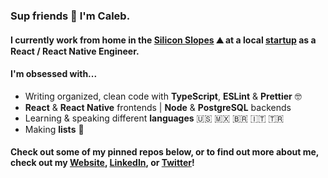 ### Sup friends 🤙 I'm Caleb.
#### I currently work from home in the [Silicon Slopes](https://en.wikipedia.org/wiki/Silicon_Slopes) ⛰️ at a local [startup](https://zoowho.com/) as a React / React Native Engineer.
#### I'm obsessed with...
- Writing organized, clean code with **TypeScript**, **ESLint** & **Prettier** 🤓
- **React** & **React Native** frontends | **Node** & **PostgreSQL** backends
- Learning & speaking different **languages** 🇺🇸 🇲🇽 🇧🇷 🇮🇹 🇹🇷
- Making **lists** 📝
#### Check out some of my pinned repos below, or to find out more about me, check out my [Website](https://www.caleblovell.dev/), [LinkedIn](https://www.linkedin.com/in/caleblovell/), or [Twitter](https://twitter.com/Caleb__Lovell)!
